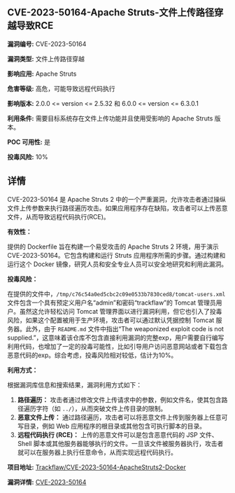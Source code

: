 ## CVE-2023-50164-Apache Struts-文件上传路径穿越导致RCE

**漏洞编号:** CVE-2023-50164

**漏洞类型:** 文件上传路径穿越

**影响应用:** Apache Struts

**危害等级:** 高危，可能导致远程代码执行

**影响版本:** 2.0.0 <= version <= 2.5.32 和 6.0.0 <= version <= 6.3.0.1

**利用条件:** 需要目标系统存在文件上传功能并且使用受影响的 Apache Struts 版本。

**POC 可用性:** 是

**投毒风险:** 10%

## 详情

CVE-2023-50164 是 Apache Struts 2 中的一个严重漏洞，允许攻击者通过操纵文件上传参数来执行路径遍历攻击。如果应用程序存在缺陷，攻击者可以上传恶意文件，从而导致远程代码执行(RCE)。

**有效性：**

提供的 Dockerfile 旨在构建一个易受攻击的 Apache Struts 2 环境，用于演示 CVE-2023-50164。它包含构建和运行 Struts 应用程序所需的步骤。通过构建和运行这个 Docker 镜像，研究人员和安全专业人员可以安全地研究和利用此漏洞。

**投毒风险：**

在提供的文件中，`/tmp/c76c54a0ed5cbc2c09e0533b7830ced8/tomcat-users.xml` 文件包含一个具有预定义用户名“admin”和密码“trackflaw”的 Tomcat 管理员用户。虽然这允许轻松访问 Tomcat 管理界面以进行漏洞利用，但它也引入了投毒风险，如果这个配置被用于生产环境，攻击者可以通过默认凭据控制 Tomcat 服务器。此外，由于 `README.md` 文件中指出“The weaponized exploit code is not supplied.”，这意味着该仓库不包含直接利用漏洞的完整exp，用户需要自行编写利用代码，也增加了一定的投毒可能性，比如引导用户访问恶意网站或者下载包含恶意代码的exp。综合考虑，投毒风险相对较低，估计为10%。

**利用方式：**

根据漏洞库信息和搜索结果，漏洞利用方式如下：

1.  **路径遍历：** 攻击者通过修改文件上传请求中的参数，例如文件名，使其包含路径遍历字符（如 `../`），从而突破文件上传目录的限制。
2.  **恶意文件上传：**  通过路径遍历，攻击者可以将恶意文件上传到服务器上任意可写目录，例如 Web 应用程序的根目录或其他包含可执行脚本的目录。
3.  **远程代码执行 (RCE)：** 上传的恶意文件可以是包含恶意代码的 JSP 文件、Shell 脚本或其他服务器能够执行的文件。一旦该文件被服务器执行，攻击者就可以在服务器上执行任意命令，从而实现远程代码执行。

**项目地址:** [Trackflaw/CVE-2023-50164-ApacheStruts2-Docker](https://github.com/Trackflaw/CVE-2023-50164-ApacheStruts2-Docker)

**漏洞详情:** [CVE-2023-50164](https://nvd.nist.gov/vuln/detail/CVE-2023-50164)